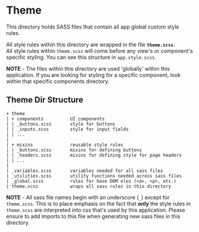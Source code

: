 # Theme

This directory holds SASS files that contain all app global custom style rules.

All style rules within this directory are wrapped in the file **`theme.scss`**.  
All style rules within `theme.scss` will come before any view's or component's specific styling. You can see this structure in `app.style.scss`.

**NOTE** - The files within this directory are used 'globally' within this application. If you are looking for styling for a specific component, look within that specific components directory.

## Theme Dir Structure

```text
+ theme
| + components          UI components
| | _buttons.scss       style for buttons
| | _inputs.scss        style for input fields
| | ...
|
| + mixins              reusable style rules
| | _buttons.scss       mixins for defining buttons
| | _headers.scss       mixins for defining style for page headers
| | ...
|
| _variables.scss       variables needed for all sass files
| _utilities.scss       utility functions needed across sass files
| _global.scss          rules for base DOM eles (<a>, <p>, etc.)
| theme.scss            wraps all sass rules in this directory
```

**NOTE** - All sass file names begin with an underscore (`_`) except for `theme.scss`. This is to place emphasis on the fact that **only** the style rules in `theme.scss` are interpreted into css that's used by this application. Please ensure to add imports to this file when generating new sass files in this directory.